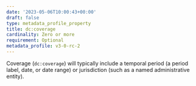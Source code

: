 ```yaml
---
date: '2023-05-06T10:00:43+00:00'
draft: false
type: metadata_profile_property
title: dc:coverage
cardinality: Zero or more
requirement: Optional
metadata_profile: v3-0-rc-2
---
```


Coverage (`dc:coverage`) will typically include a temporal period (a period label, date, or date range) or jurisdiction (such as a named administrative entity).
